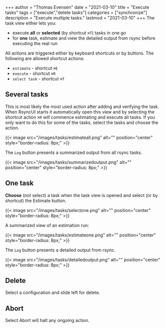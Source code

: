 +++
author = "Thomas Evensen"
date = "2021-03-10"
title =  "Execute tasks"
tags = ["execute","delete tasks"]
categories = ["synchronize"]
description = "Execute multiple tasks."
lastmod = "2021-03-10"
+++
The task view either lets you:

- execute **all** or **selected** (by shortcut `⌘T`) tasks in one go
- for **one** task, estimate and view the detailed output from rsync before executing the real run

All actions are triggered either by keyboard shortcuts or by buttons. The following are allowed shortcut actions:

- `estimate` - shortcut `⌘E`
- `execute` - shortcut `⌘R`
- `select task` - shortcut `⌘T`

## Several tasks

This is most likely the most used action after adding and verifying the task. When RsyncUI starts it automatically open this view and by selecting the shortcut action `⌘R` will commence estimating and execute all tasks. If you only want to do this for some of the tasks, select the tasks and choose the action.

{{< image src="/images/tasks/estimateall.png" alt="" position="center" style="border-radius: 8px;" >}}

The `Log` button presents a summarized output from all rsync tasks.

{{< image src="/images/tasks/summarizedoutput.png" alt="" position="center" style="border-radius: 8px;" >}}

## One task

**Choose** (not select) a task when the task view is opened and select (or by shortcut) the Estimate button.

{{< image src="/images/tasks/selectone.png" alt="" position="center" style="border-radius: 8px;" >}}

A summarized view of an estimation run:

{{< image src="/images/tasks/estimateone.png" alt="" position="center" style="border-radius: 8px;" >}}

The `Log` button presents a detailed output from rsync.

{{< image src="/images/tasks/detailedoutput.png" alt="" position="center" style="border-radius: 8px;" >}}

## Delete

Select a configuration and slide left for delete.

## Abort

Select Abort will halt any ongoing action.
